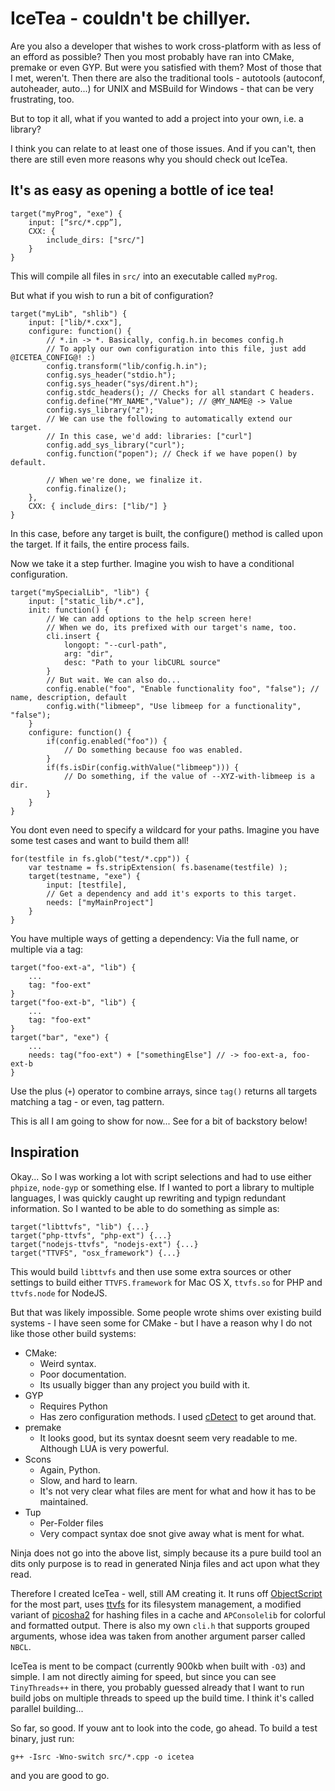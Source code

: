 # IceTea - couldn't be chillyer.

Are you also a developer that wishes to work cross-platform with as less of an efford as possible? Then you most probably have ran into CMake, premake or even GYP. But were you satisfied with them? Most of those that I met, weren't. Then there are also the traditional tools - autotools (autoconf, autoheader, auto...) for UNIX and MSBuild for Windows - that can be very frustrating, too.

But to top it all, what if you wanted to add a project into your own, i.e. a library?

I think you can relate to at least one of those issues. And if you can't, then there are still even more reasons why you should check out IceTea.

## It's as easy as opening a bottle of ice tea!
```
target("myProg", "exe") {
    input: [“src/*.cpp”],
    CXX: {
        include_dirs: ["src/"]
    }
}
```

This will compile all files in `src/` into an executable called `myProg`.

But what if you wish to run a bit of configuration?

```
target("myLib", "shlib") {
    input: ["lib/*.cxx"],
    configure: function() {
        // *.in -> *. Basically, config.h.in becomes config.h
        // To apply our own configuration into this file, just add @ICETEA_CONFIG@! :)
        config.transform("lib/config.h.in");
        config.sys_header("stdio.h");
        config.sys_header("sys/dirent.h");
        config.stdc_headers(); // Checks for all standart C headers.
        config.define("MY_NAME","Value"); // @MY_NAME@ -> Value
        config.sys_library("z");
        // We can use the following to automatically extend our target.
        // In this case, we'd add: libraries: ["curl"]
        config.add_sys_library("curl");
        config.function("popen"); // Check if we have popen() by default.

        // When we're done, we finalize it.
        config.finalize();
    },
    CXX: { include_dirs: ["lib/"] }
}
```

In this case, before any target is built, the configure() method is called upon the target. If it fails, the entire process fails.

Now we take it a step further. Imagine you wish to have a conditional configuration.

```
target("mySpecialLib", "lib") {
    input: ["static_lib/*.c"],
    init: function() {
        // We can add options to the help screen here!
        // When we do, its prefixed with our target's name, too.
        cli.insert {
            longopt: "--curl-path",
            arg: "dir",
            desc: "Path to your libCURL source"
        }
        // But wait. We can also do...
        config.enable("foo", "Enable functionality foo", "false"); // name, description, default
        config.with("libmeep", "Use libmeep for a functionality", "false");
    }
    configure: function() {
        if(config.enabled("foo")) {
            // Do something because foo was enabled.
        }
        if(fs.isDir(config.withValue("libmeep"))) {
            // Do something, if the value of --XYZ-with-libmeep is a dir.
        }
    }
}
```

You dont even need to specify a wildcard for your paths. Imagine you have some test cases and want to build them all!

```
for(testfile in fs.glob("test/*.cpp")) {
    var testname = fs.stripExtension( fs.basename(testfile) );
    target(testname, "exe") {
        input: [testfile],
        // Get a dependency and add it's exports to this target.
        needs: ["myMainProject"]
    }
}
```

You have multiple ways of getting a dependency: Via the full name, or multiple via a tag:

```
target("foo-ext-a", "lib") {
    ...
    tag: "foo-ext"
}
target("foo-ext-b", "lib") {
    ...
    tag: "foo-ext"
}
target("bar", "exe") {
    ...
    needs: tag("foo-ext") + ["somethingElse"] // -> foo-ext-a, foo-ext-b
}
```

Use the plus (`+`) operator to combine arrays, since `tag()` returns all targets matching a tag - or even, tag pattern.

This is all I am going to show for now... See for a bit of backstory below!

## Inspiration
Okay... So I was working a lot with script selections and had to use either `phpize`, `node-gyp` or something else. If I wanted to port a library to multiple languages, I was quickly caught up rewriting and typign redundant information. So I wanted to be able to do something as simple as:

```
target("libttvfs", "lib") {...}
target("php-ttvfs", "php-ext") {...}
target("nodejs-ttvfs", "nodejs-ext") {...}
target("TTVFS", "osx_framework") {...}
```

This would build `libttvfs` and then use some extra sources or other settings to build either `TTVFS.framework` for Mac OS X, `ttvfs.so` for PHP and `ttvfs.node` for NodeJS.

But that was likely impossible. Some people wrote shims over existing build systems - I have seen some for CMake - but I have a reason why I do not like those other build systems:

- CMake:
    * Weird syntax.
    * Poor documentation.
    * Its usually bigger than any project you build with it.
- GYP
    * Requires Python
    * Has zero configuration methods. I used [cDetect](https://github.com/IngwiePhoenix/cDetect) to get around that.
- premake
    * It looks good, but its syntax doesnt seem very readable to me. Although LUA is very powerful.
- Scons
    * Again, Python.
    * Slow, and hard to learn.
    * It's not very clear what files are ment for what and how it has to be maintained.
- Tup
    * Per-Folder files
    * Very compact syntax doe snot give away what is ment for what.

Ninja does not go into the above list, simply because its a pure build tool an dits only purpose is to read in generated Ninja files and act upon what they read.

Therefore I created IceTea - well, still AM creating it. It runs off [ObjectScript](http://github.com/unitpoint/objectscript) for the most part, uses [ttvfs](https://github.com/fgenesis/ttvfs) for its filesystem management, a modified variant of [picosha2](https://github.com/okdshin/PicoSHA2) for hashing files in a cache and `APConsolelib` for colorful and formatted output. There is also my own `cli.h` that supports grouped arguments, whose idea was taken from another argument parser called `NBCL`.

IceTea is ment to be compact (currently 900kb when built with `-O3`) and simple. I am not directly aiming for speed, but since you can see `TinyThreads++` in there, you probably guessed already that I want to run build jobs on multiple threads to speed up the build time. I think it's called parallel building...

So far, so good. If youw ant to look into the code, go ahead. To build a test binary, just run:

    g++ -Isrc -Wno-switch src/*.cpp -o icetea

and you are good to go.
